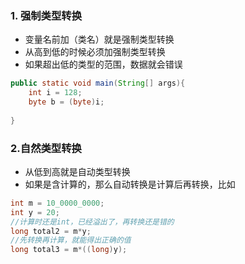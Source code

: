 
### 1. 强制类型转换
- 变量名前加（类名）就是强制类型转换
- 从高到低的时候必须加强制类型转换
- 如果超出低的类型的范围，数据就会错误
```java
public static void main(String[] args){
    int i = 128;
    byte b = (byte)i;
    
}
```

### 2.自然类型转换
- 从低到高就是自动类型转换
- 如果是含计算的，那么自动转换是计算后再转换，比如
```java
int m = 10_0000_0000;
int y = 20;
//计算时还是int，已经溢出了，再转换还是错的
long total2 = m*y;
//先转换再计算，就能得出正确的值
long total3 = m*((long)y);
```